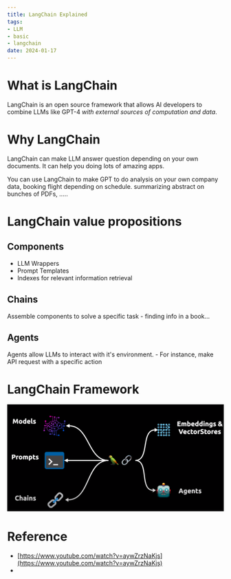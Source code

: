```yaml
---
title: LangChain Explained
tags:
- LLM
- basic
- langchain
date: 2024-01-17
---
```


# What is LangChain

LangChain is an open source framework that allows AI developers to combine LLMs like GPT-4 *with external sources of computation and data*.

# Why LangChain

LangChain can make LLM answer question depending on your own documents. It can help you doing lots of amazing apps.

You can use LangChain to make GPT to do analysis on your own company data, booking flight depending on schedule. summarizing abstract on bunches of PDFs, .….

# LangChain value propositions

## Components

* LLM Wrappers
* Prompt Templates
* Indexes for relevant information retrieval

## Chains

Assemble components to solve a specific task - finding info in a book...

## Agents

Agents allow LLMs to interact with it's environment. -  For instance, make API request with a specific action

# LangChain Framework

![](computer_sci/deep_learning_and_machine_learning/LLM/langchain/attachments/Pasted%20image%2020230627154149.png)



# Reference

* [https://www.youtube.com/watch?v=aywZrzNaKjs](https://www.youtube.com/watch?v=aywZrzNaKjs)
* 